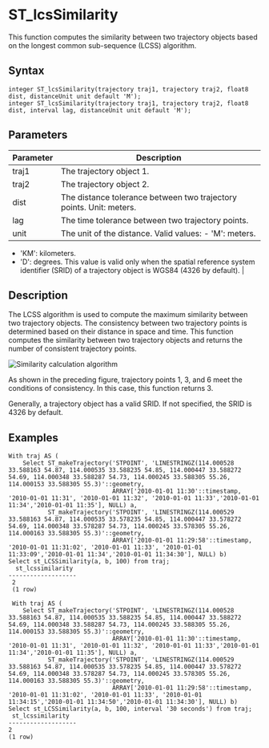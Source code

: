 # ST\_lcsSimilarity

This function computes the similarity between two trajectory objects based on the longest common sub-sequence \(LCSS\) algorithm.

## Syntax

```
integer ST_lcsSimilarity(trajectory traj1, trajectory traj2, float8 dist, distanceUnit unit default 'M');
integer ST_lcsSimilarity(trajectory traj1, trajectory traj2, float8 dist, interval lag, distanceUnit unit default 'M');
```

## Parameters

|Parameter|Description|
|---------|-----------|
|traj1|The trajectory object 1.|
|traj2|The trajectory object 2.|
|dist|The distance tolerance between two trajectory points. Unit: meters.|
|lag|The time tolerance between two trajectory points.|
|unit|The unit of the distance. Valid values: -   'M': meters.
-   'KM': kilometers.
-   'D': degrees. This value is valid only when the spatial reference system identifier \(SRID\) of a trajectory object is WGS84 \(4326 by default\). |

## Description

The LCSS algorithm is used to compute the maximum similarity between two trajectory objects. The consistency between two trajectory points is determined based on their distance in space and time. This function computes the similarity between two trajectory objects and returns the number of consistent trajectory points.

![Similarity calculation algorithm](https://static-aliyun-doc.oss-accelerate.aliyuncs.com/assets/img/en-US/6429209951/p50869.png)

As shown in the preceding figure, trajectory points 1, 3, and 6 meet the conditions of consistency. In this case, this function returns 3.

Generally, a trajectory object has a valid SRID. If not specified, the SRID is 4326 by default.

## Examples

```
With traj AS (
    Select ST_makeTrajectory('STPOINT', 'LINESTRINGZ(114.000528 33.588163 54.87, 114.000535 33.588235 54.85, 114.000447 33.588272 54.69, 114.000348 33.588287 54.73, 114.000245 33.588305 55.26, 114.000153 33.588305 55.3)'::geometry,
                             ARRAY['2010-01-01 11:30'::timestamp, '2010-01-01 11:31', '2010-01-01 11:32', '2010-01-01 11:33','2010-01-01 11:34','2010-01-01 11:35'], NULL) a,
           ST_makeTrajectory('STPOINT', 'LINESTRINGZ(114.000529 33.588163 54.87, 114.000535 33.578235 54.85, 114.000447 33.578272 54.69, 114.000348 33.578287 54.73, 114.000245 33.578305 55.26, 114.000163 33.588305 55.3)'::geometry,
                             ARRAY['2010-01-01 11:29:58'::timestamp, '2010-01-01 11:31:02', '2010-01-01 11:33', '2010-01-01 11:33:09','2010-01-01 11:34','2010-01-01 11:34:30'], NULL) b)
Select st_LCSSimilarity(a, b, 100) from traj;
  st_lcssimilarity    
-------------------
 2
 (1 row)

 With traj AS (
    Select ST_makeTrajectory('STPOINT', 'LINESTRINGZ(114.000528 33.588163 54.87, 114.000535 33.588235 54.85, 114.000447 33.588272 54.69, 114.000348 33.588287 54.73, 114.000245 33.588305 55.26, 114.000153 33.588305 55.3)'::geometry,
                             ARRAY['2010-01-01 11:30'::timestamp, '2010-01-01 11:31', '2010-01-01 11:32', '2010-01-01 11:33','2010-01-01 11:34','2010-01-01 11:35'], NULL) a,
           ST_makeTrajectory('STPOINT', 'LINESTRINGZ(114.000529 33.588163 54.87, 114.000535 33.578235 54.85, 114.000447 33.578272 54.69, 114.000348 33.578287 54.73, 114.000245 33.578305 55.26, 114.000163 33.588305 55.3)'::geometry,
                             ARRAY['2010-01-01 11:29:58'::timestamp, '2010-01-01 11:31:02', '2010-01-01 11:33', '2010-01-01 11:34:15','2010-01-01 11:34:50','2010-01-01 11:34:30'], NULL) b)
Select st_LCSSimilarity(a, b, 100, interval '30 seconds') from traj;
 st_lcssimilarity   
-------------------
2 
(1 row)
```

